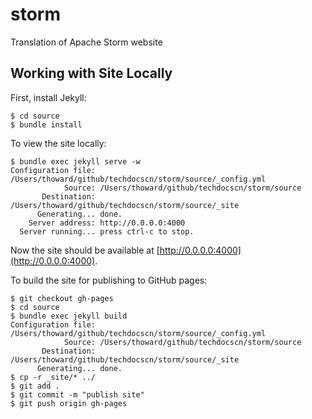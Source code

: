 storm
=====

Translation of Apache Storm website

## Working with Site Locally

First, install Jekyll:

```
$ cd source
$ bundle install
```

To view the site locally:

```
$ bundle exec jekyll serve -w
Configuration file: /Users/thoward/github/techdocscn/storm/source/_config.yml
            Source: /Users/thoward/github/techdocscn/storm/source
       Destination: /Users/thoward/github/techdocscn/storm/source/_site
      Generating... done.
    Server address: http://0.0.0.0:4000
  Server running... press ctrl-c to stop.
```

Now the site should be available at [http://0.0.0.0:4000](http://0.0.0.0:4000).

To build the site for publishing to GitHub pages:

```
$ git checkout gh-pages
$ cd source
$ bundle exec jekyll build
Configuration file: /Users/thoward/github/techdocscn/storm/source/_config.yml
            Source: /Users/thoward/github/techdocscn/storm/source
       Destination: /Users/thoward/github/techdocscn/storm/source/_site
      Generating... done.
$ cp -r _site/* ../
$ git add .
$ git commit -m "publish site"
$ git push origin gh-pages
```
